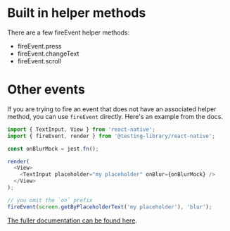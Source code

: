 # Built in helper methods

There are a few fireEvent helper methods:

- fireEvent.press
- fireEvent.changeText
- fireEvent.scroll

# Other events

If you are trying to fire an event that does not have an associated helper method, you can use `fireEvent` directly. Here's an example from the docs.

```js
import { TextInput, View } from 'react-native';
import { fireEvent, render } from '@testing-library/react-native';

const onBlurMock = jest.fn();

render(
  <View>
    <TextInput placeholder="my placeholder" onBlur={onBlurMock} />
  </View>
);

// you omit the `on` prefix
fireEvent(screen.getByPlaceholderText('my placeholder'), 'blur');
```

[The fuller documentation can be found here](https://callstack.github.io/react-native-testing-library/docs/api/#fireeventeventname).